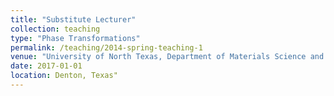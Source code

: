 ```yaml
---
title: "Substitute Lecturer"
collection: teaching
type: "Phase Transformations"
permalink: /teaching/2014-spring-teaching-1
venue: "University of North Texas, Department of Materials Science and Engineering"
date: 2017-01-01
location: Denton, Texas"
---
```

